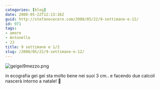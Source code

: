 ```yaml
---
categories: [blog]
date: 2008-05-22T12:13:16Z
guid: http://stefanocecere.com/2008/05/22/9-settimane-e-12/
id: 971
tags:
- amore
- Antonella
- JJ
title: 9 settimane e 1/2
slug: /2008/05/22/9-settimane-e-12/
---
```


![geigei9mezzo.png](http://stefanocecere.com/wp-content/uploads/sites/3/2008/05/geigei9mezzo.png)

in ecografia gei gei sta molto bene nei suoi 3 cm.. e facendo due calcoli nascerà intorno a natale! 🙂